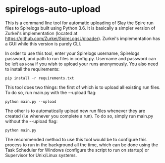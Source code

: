 # spirelogs-auto-upload
This is a command line tool for automatic uploading of Slay the Spire run files to Spirelogs built using Python 3.6. It is basically a simpler version of Zurkei's implementation (located at https://github.com/Zurkei/SpireLogsUploader). Zurkei's implementation has a GUI while this version is purely CLI. 

In order to use this tool, enter your Spirelogs username, Spirelogs password, and path to run files in config.py. Username and password can be left as `None` if you wish to upload your runs anonymously. 
You also need to install the requirements:

`pip install -r requirements.txt`

This tool does two things: the first of which is to upload all existing run files. To do so, run main.py with the --upload flag:

`python main.py --upload`

The other is to automatically upload new run files whenever they are created (i.e whenever you complete a run). To do so, simply run main.py without the --upload flag:

`python main.py`

The recommended method to use this tool would be to configure this process to run in the background all the time, which can be done using the Task Scheduler for Windows (configure the script to run on startup) or Supervisor for Unix/Linux systems. 
